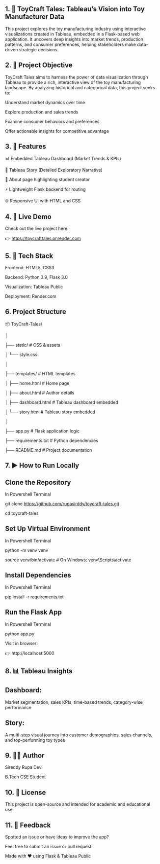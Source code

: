 ##  1. 🧸 ToyCraft Tales: Tableau’s Vision into Toy Manufacturer Data

This project explores the toy manufacturing industry using interactive visualizations created in Tableau, embedded in a Flask-based web application. It uncovers deep insights into market trends, production patterns, and consumer preferences, helping stakeholders make data-driven strategic decisions.



## 2. 🎯 Project Objective

ToyCraft Tales aims to harness the power of data visualization through Tableau to provide a rich, interactive view of the toy manufacturing landscape. By analyzing historical and categorical data, this project seeks to:

Understand market dynamics over time

Explore production and sales trends

Examine consumer behaviors and preferences

Offer actionable insights for competitive advantage




## 3. 🚀 Features

📊 Embedded Tableau Dashboard (Market Trends & KPIs)

📖 Tableau Story (Detailed Exploratory Narrative)

🧑 About page highlighting student creator

⚡ Lightweight Flask backend for routing

🌐 Responsive UI with HTML and CSS





## 4. 🔗 Live Demo

   Check out the live project here:

👉 https://toycrafttales.onrender.com





## 5. 🧰 Tech Stack

Frontend: HTML5, CSS3

Backend: Python 3.9, Flask 3.0

Visualization: Tableau Public

Deployment: Render.com






 ## 6. Project Structure

📦 ToyCraft-Tales/

│

├── static/                   # CSS & assets

│   └── style.css

│

├── templates/                # HTML templates

│   ├── home.html             # Home page

│   ├── about.html            # Author details

│   ├── dashboard.html        # Tableau dashboard embedded

│   └── story.html            # Tableau story embedded

│

├── app.py                    # Flask application logic

├── requirements.txt          # Python dependencies

├── README.md                 # Project documentation







## 7. ▶️ How to Run Locally

## Clone the Repository

In Powershell Terminal 

git clone https://github.com/rupasirddy/toycraft-tales.git

cd toycraft-tales


## Set Up Virtual Environment

In Powershell Terminal 

python -m venv venv

source venv/bin/activate        # On Windows: venv\Scripts\activate


 ## Install Dependencies

In Powershell Terminal 

pip install -r requirements.txt


## Run the Flask App

In Powershell Terminal 

python app.py

Visit in browser:

👉 http://localhost:5000






## 8. 📊 Tableau Insights


## Dashboard:

Market segmentation, sales KPIs, time-based trends, category-wise performance

## Story:

A multi-step visual journey into customer demographics, sales channels, and top-performing toy types





## 9. 👨‍💻 Author

Sireddy Rupa Devi

B.Tech CSE Student




## 10. 📄 License

This project is open-source and intended for academic and educational use.



## 11. 💬 Feedback

Spotted an issue or have ideas to improve the app?

Feel free to submit an issue or pull request.



Made with ❤️ using Flask & Tableau Public
